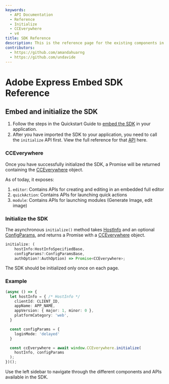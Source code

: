 ```yaml
---
keywords:
  - API Documentation
  - Reference
  - Initialize
  - CCEverywhere
  - v4
title: SDK Reference
description: This is the reference page for the existing components in the SDK.
contributors:
  - https://github.com/amandahuarng
  - https://github.com/undavide
--- 
```


# Adobe Express Embed SDK Reference

## Embed and initialize the SDK

1. Follow the steps in the Quickstart Guide to [embed the SDK](../guides/quickstart/index.md#step-2-embed-the-sdk) in your application.
2. After you have imported the SDK to your application, you need to call the `initialize` API first. View the full reference for that [API](./initialize/index.md) here.

### CCEverywhere

Once you have successfully initialized the SDK, a Promise will be returned containing the [CCEverywhere](./sdk/src/3p/CCEverywhere/classes/CCEverywhere.md) object.

As of today, it exposes:

1. `editor`: Contains APIs for creating and editing in an embedded full editor
2. `quickAction`: Contains APIs for launching quick actions
3. `module`: Contains APIs for launching modules (Generate Image, edit image)

### Initialize the SDK

The asynchronous `initialize()` method takes [HostInfo](./shared/src/types/HostInfo.types/interfaces/HostInfoSpecifiedBase.md) and an optional [ConfigParams](#configparams), and returns a Promise with a [CCEverywhere](./sdk/src/3p/CCEverywhere/classes/CCEverywhere.md) object.

```ts
initialize: (
    hostInfo:HostInfoSpecifiedBase, 
    configParams?:ConfigParamsBase, 
    authOption?:AuthOption) => Promise<CCEverywhere>;

```

<!-- Inline Alert -->
<InlineAlert variant="info" slots="text1" />

The SDK should be initialized only once on each page.

### Example

```ts
(async () => {
  let hostInfo = { /* HostInfo */
    clientId: CLIENT_ID,
    appName: APP_NAME, 
    appVersion: { major: 1, minor: 0 }, 
    platformCategory: 'web',
  }

  const configParams = {
    loginMode: 'delayed'
  }

  const ccEverywhere = await window.CCEverywhere.initialize(
    hostInfo, configParams
  );
})();
```

Use the left sidebar to navigate through the different components and APIs available in the SDK.
